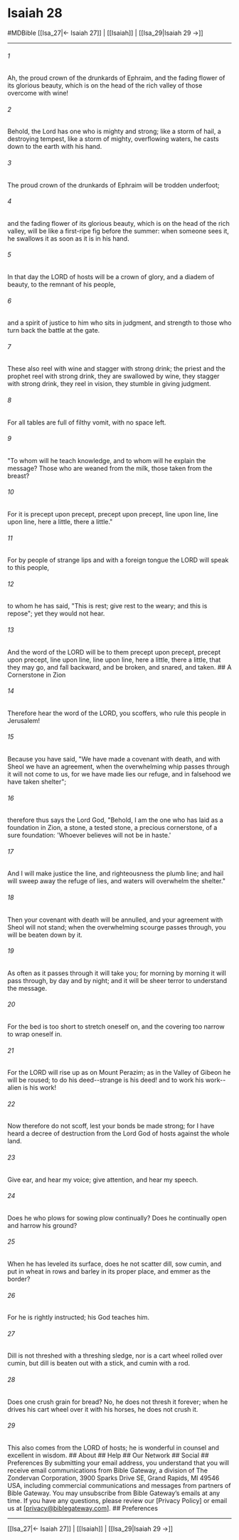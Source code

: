 # Isaiah 28
#MDBible
[[Isa_27|← Isaiah 27]] | [[Isaiah]] | [[Isa_29|Isaiah 29 →]]

***






###### 1 


Ah, the proud crown of the drunkards of Ephraim, and the fading flower of its glorious beauty, which is on the head of the rich valley of those overcome with wine! 





###### 2 


Behold, the Lord has one who is mighty and strong; like a storm of hail, a destroying tempest, like a storm of mighty, overflowing waters, he casts down to the earth with his hand. 





###### 3 


The proud crown of the drunkards of Ephraim will be trodden underfoot; 





###### 4 


and the fading flower of its glorious beauty, which is on the head of the rich valley, will be like a first-ripe fig before the summer: when someone sees it, he swallows it as soon as it is in his hand. 





###### 5 


In that day the LORD of hosts will be a crown of glory, and a diadem of beauty, to the remnant of his people, 





###### 6 


and a spirit of justice to him who sits in judgment, and strength to those who turn back the battle at the gate. 





###### 7 


These also reel with wine and stagger with strong drink; the priest and the prophet reel with strong drink, they are swallowed by wine, they stagger with strong drink, they reel in vision, they stumble in giving judgment. 





###### 8 


For all tables are full of filthy vomit, with no space left. 





###### 9 


"To whom will he teach knowledge, and to whom will he explain the message? Those who are weaned from the milk, those taken from the breast? 





###### 10 


For it is precept upon precept, precept upon precept, line upon line, line upon line, here a little, there a little." 





###### 11 


For by people of strange lips and with a foreign tongue the LORD will speak to this people, 





###### 12 


to whom he has said, "This is rest; give rest to the weary; and this is repose"; yet they would not hear. 





###### 13 


And the word of the LORD will be to them precept upon precept, precept upon precept, line upon line, line upon line, here a little, there a little, that they may go, and fall backward, and be broken, and snared, and taken. ## A Cornerstone in Zion 





###### 14 


Therefore hear the word of the LORD, you scoffers, who rule this people in Jerusalem! 





###### 15 


Because you have said, "We have made a covenant with death, and with Sheol we have an agreement, when the overwhelming whip passes through it will not come to us, for we have made lies our refuge, and in falsehood we have taken shelter"; 





###### 16 


therefore thus says the Lord God, "Behold, I am the one who has laid as a foundation in Zion, a stone, a tested stone, a precious cornerstone, of a sure foundation: 'Whoever believes will not be in haste.' 





###### 17 


And I will make justice the line, and righteousness the plumb line; and hail will sweep away the refuge of lies, and waters will overwhelm the shelter." 





###### 18 


Then your covenant with death will be annulled, and your agreement with Sheol will not stand; when the overwhelming scourge passes through, you will be beaten down by it. 





###### 19 


As often as it passes through it will take you; for morning by morning it will pass through, by day and by night; and it will be sheer terror to understand the message. 





###### 20 


For the bed is too short to stretch oneself on, and the covering too narrow to wrap oneself in. 





###### 21 


For the LORD will rise up as on Mount Perazim; as in the Valley of Gibeon he will be roused; to do his deed--strange is his deed! and to work his work--alien is his work! 





###### 22 


Now therefore do not scoff, lest your bonds be made strong; for I have heard a decree of destruction from the Lord God of hosts against the whole land. 





###### 23 


Give ear, and hear my voice; give attention, and hear my speech. 





###### 24 


Does he who plows for sowing plow continually? Does he continually open and harrow his ground? 





###### 25 


When he has leveled its surface, does he not scatter dill, sow cumin, and put in wheat in rows and barley in its proper place, and emmer as the border? 





###### 26 


For he is rightly instructed; his God teaches him. 





###### 27 


Dill is not threshed with a threshing sledge, nor is a cart wheel rolled over cumin, but dill is beaten out with a stick, and cumin with a rod. 





###### 28 


Does one crush grain for bread? No, he does not thresh it forever; when he drives his cart wheel over it with his horses, he does not crush it. 





###### 29 


This also comes from the LORD of hosts; he is wonderful in counsel and excellent in wisdom. ## About ## Help ## Our Network ## Social ## Preferences By submitting your email address, you understand that you will receive email communications from Bible Gateway, a division of The Zondervan Corporation, 3900 Sparks Drive SE, Grand Rapids, MI 49546 USA, including commercial communications and messages from partners of Bible Gateway. You may unsubscribe from Bible Gateway&rsquo;s emails at any time. If you have any questions, please review our [Privacy Policy] or email us at [privacy@biblegateway.com]. ## Preferences

***

[[Isa_27|← Isaiah 27]] | [[Isaiah]] | [[Isa_29|Isaiah 29 →]]

